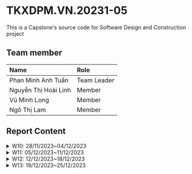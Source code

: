 # TKXDPM.VN.20231-05

This is a Capstone's source code for Software Design and Construction project

## Team member

| Name                 | Role        |
| :------------------- | :---------- |
| Phan Minh Anh Tuấn   | Team Leader |
| Nguyễn Thị Hoài Linh | Member      |
| Vũ Minh Long         | Member      |
| Ngô Thị Lam          | Member      |

## Report Content

<details>
  <summary>W10: 28/11/2023~04/12/2023 </summary>
<br>
<details>
<summary>Phan Minh Anh Tuấn</summary>
<br>

- Assigned tasks:

  - Refactor the code base of AIMS project

- Implementation details:
  - Pull Request(s): [https://github.com/pmatuan/TKXDPM.VP.20231-05/pull/1](https://github.com/pmatuan/TKXDPM.VP.20231-05/pull/1)
    [https://github.com/pmatuan/TKXDPM.VP.20231-05/pull/2](https://github.com/pmatuan/TKXDPM.VP.20231-05/pull/2)
    [https://github.com/pmatuan/TKXDPM.VP.20231-05/pull/3](https://github.com/pmatuan/TKXDPM.VP.20231-05/pull/3)
  - Specific implementation details:
    - Refactor code of cart, place-order and payment

</details>

<details>
<summary>Nguyễn Thị Hoài Linh</summary>
<br>

- Assigned tasks:

  - Conducting an analysis of coupling levels between classes related to payment functionality.

- Implementation details:
  - Pull Request(s): [Link to pull request](https://github.com/pmatuan/TKXDPM.VP.20231-05/pull/5)
  - Specific implementation details:
    - Conducted an analysis of the coupling between classes related to payment functionality, then introduced comments in the code indicating the type of coupling

</details>

<details>
<summary>Vũ Minh Long</summary>
<br>

- Assigned tasks:

  - Conducting an analysis of coupling levels between classes related to payment functionality.

- Implementation details:
  - Pull Request(s): [https://github.com/pmatuan/TKXDPM.VP.20231-05/pull/9](https://github.com/pmatuan/TKXDPM.VP.20231-05/pull/9)
  - Specific implementation details:
    - Conducted an analysis of the coupling between classes related to payment functionality, then introduced comments in the code indicating the type of coupling and potential solution to reduce coupling.

</details>

<details>
<summary>Ngô Thị Lam</summary>
<br>
- Assigned tasks:

- Conducting an analysis of coupling levels between classes related to cart functionality.

- Implementation details:
  - Pull Request(s): https://github.com/pmatuan/TKXDPM.VP.20231-05/pull/7
  - Specific implementation details:
    - Comments code indicating the type of coupling

</details>

</details>

<details>
  <summary>W11: 05/12/2023~11/12/2023 </summary>
<br>

<details>
<summary>Phan Minh Anh Tuấn</summary>
<br>

- Assigned Tasks:

  - Fix control coupling in `PaymentSubsystemFactory`
  - Resolve stamp coupling in the handling process of the place order service
  - Correct the calculation of order shipping fees
  - Introduce a new exception class
  - Enhance cohesion in the cart and order service

- Implementation Details:

  - Pull Request(s):

    - [PR #11](https://github.com/pmatuan/TKXDPM.VP.20231-05/pull/11)
    - [PR #12](https://github.com/pmatuan/TKXDPM.VP.20231-05/pull/12)
    - [PR #14](https://github.com/pmatuan/TKXDPM.VP.20231-05/pull/14)
    - [PR #15](https://github.com/pmatuan/TKXDPM.VP.20231-05/pull/15)
    - [PR #16](https://github.com/pmatuan/TKXDPM.VP.20231-05/pull/16)
    - [PR #17](https://github.com/pmatuan/TKXDPM.VP.20231-05/pull/17)

  - Specific Implementation Details:

    - Fix control coupling in `PaymentSubsystemFactory` using annotations and reflection.
    - Resolve stamp coupling in the place order service by modifying the handling of stamp-related processes.
    - Correct the calculation of order shipping fees.
    - Introduce a new exception class; avoid direct usage of `AimsException`.
    - Enhance cohesion in cart and order service by splitting into subclasses.

</details>

<details>
<summary>Nguyễn Thị Hoài Linh</summary>
<br>

- Assigned tasks:

  - Conducting an analysis of cohesion levels between classes related to payment functionality.
  - Developing front-end code base

- Implementation details:
  - Pull Request(s):
    - [Pull request for analysis of cohesion levels](https://github.com/pmatuan/TKXDPM.VP.20231-05/pull/18)
    - [Pull request for front-end code base](https://github.com/pmatuan/TKXDPM.VP.20231-05/pull/13)
  - Specific implementation details:
    - Conducted cohesion analysis between payment-related classes, identified types of cohesion, and added comments in the code.
    - Created the front-end code base, focusing on user interface components.

</details>

<details>
<summary>Ngô Thị Lam</summary>
<br>

- Assigned tasks:

  - Conduct analysis of cohesion levels in cart related classes

- Implementation details:
  - Pull Request(s):
    - [Cohesion analysis](https://github.com/pmatuan/TKXDPM.VP.20231-05/pull/20)
  - Specific implementation details:
    - Analyze cohesion levels in cart related classes by adding comments in the source code.

</details>

<details>
<summary>Vũ Minh Long</summary>
<br>

- Assigned tasks:

  - Conduct analysis of cohesion levels in place order related classes.

- Implementation details:
  - Pull Request(s):
    - [Cohesion analysis](https://github.com/pmatuan/TKXDPM.VP.20231-05/pull/22)
  - Specific implementation details:
    - Analyze cohesion levels in place related classes by adding comments in the source code.

</details>
</details>

<details>
  <summary>W12: 12/12/2023~18/12/2023 </summary>
<br>

<details>
<summary>Phan Minh Anh Tuấn</summary>
<br>

- Assigned Tasks:

  - Analyze the design principles of order.
  - Coding use case cancel order.

- Implementation Details:

  - Pull Request(s):

    - [PR #27](https://github.com/pmatuan/TKXDPM.VP.20231-05/pull/27)
    - [PR #28](https://github.com/pmatuan/TKXDPM.VP.20231-05/pull/31)

  - Specific Implementation Details:

    - Analyze the SOLID design principles of classes related to order.
    - Coding classes of use case cancel order.

</details>

<details>
<summary>Nguyễn Thị Hoài Linh</summary>
<br>

- Assigned tasks:

  - Reviewed and commented on the adherence of the payment-related classes to the SOLID principles.
  - Implementing code related to order processing for the admin.

- Implementation details:
  - Pull Request(s):
    - [PR - SOLID principles](https://github.com/pmatuan/TKXDPM.VP.20231-05/pull/32)
    - [PR - Order processing](https://github.com/pmatuan/TKXDPM.VP.20231-05/pull/26)
  - Specific implementation details:
    - Conducted a analysis of the adherence to SOLID principles in payment-related classes.
    - Added comments to the code reflecting the adherence to SOLID principles.
    - Implemented order processing functionality.

</details>

<details>
<summary>Ngô Thị Lam</summary>
<br>

- Assigned tasks:

  - Analyze SOLID of cart related classes
  - Implement CRUD feature for Media related classes

- Implementation details:
  - Pull Request(s):
    - [29](https://github.com/pmatuan/TKXDPM.VP.20231-05/pull/29)
    - [33](https://github.com/pmatuan/TKXDPM.VP.20231-05/pull/33)
  - Specific implementation details:
    - Added MediaController, MediaService and necessary DTO classes
    - Added CRUD methods in MediaController, MediaService

</details>

<details>
<summary>Vũ Minh Long</summary>
<br>

- Assigned tasks:

  - Implement user management use cases for admin.
  - Review and comment on the adherence of user management related classes to the SOLID principles.

- Implementation details:
  - Pull Request(s):
    - [User management](https://github.com/pmatuan/TKXDPM.VP.20231-05/pull/30)
    - [SOLID principles](https://github.com/pmatuan/TKXDPM.VP.20231-05/pull/36)
  - Specific implementation details:
    - Implement code for user management related entity, repository, service and controller classes.
    - Conducted an analysis of the adherence to SOLID principles in user managment related classes.

</details>
</details>

<details>
  <summary>W13: 19/12/2023~25/12/2023 </summary>
<br>

<details>
<summary>Phan Minh Anh Tuấn</summary>
<br>

- Assigned Tasks:

  - Connect the frontend to the backend of the order section (cart and order).
  - Save cartId to cookie.
  - Fix CORS in backend.

- Implementation Details:

  - Pull Request(s):

    - [PR #39](https://github.com/pmatuan/TKXDPM.VP.20231-05/pull/39)
    - [PR #41](https://github.com/pmatuan/TKXDPM.VP.20231-05/pull/41)
    - [PR #42](https://github.com/pmatuan/TKXDPM.VP.20231-05/pull/42)
    - [PR #43](https://github.com/pmatuan/TKXDPM.VP.20231-05/pull/43)
    - [PR #44](https://github.com/pmatuan/TKXDPM.VP.20231-05/pull/44)

  - Specific Implementation Details:

    - Connect the frontend to the backend of the order section (cart and order).
    - Initial cartId and save it to cookie if user don't have cart before.
    - Fix CORS in backend by add CorsConfig class.

</details>

<details>
<summary>Nguyễn Thị Hoài Linh</summary>
<br>

- Assigned tasks:

  - 

- Implementation details:
  - Pull Request(s):
    - 
  - Specific implementation details:
    - 

</details>

<details>
<summary>Ngô Thị Lam</summary>
<br>

- Assigned tasks:

  - 

- Implementation details:
  - Pull Request(s):
    - 
  - Specific implementation details:
    - 

</details>

<details>
<summary>Vũ Minh Long</summary>
<br>

- Assigned tasks:

  - Implement front-end code for user management.

- Implementation details:
  - Pull Request(s):
    - [PR #47](https://github.com/pmatuan/TKXDPM.VP.20231-05/pull/47)
  - Specific implementation details:
    - Implement admin menu for user management.
    - Edit user hasn't been fully implemented.

</details>
</details>
